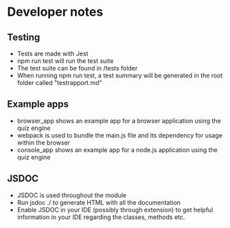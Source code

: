 # Developer notes
## Testing
- Tests are made with Jest
- npm run test will run the test suite
- The test suite can be found in /tests folder
- When running npm run test, a test summary will be generated in the root folder called "testrapport.md"

## Example apps
- browser_app shows an example app for a browser application using the quiz engine
- webpack is used to bundle the main.js file and its dependency for usage within the browser
- console_app shows an example app for a node.js application using the quiz engine 

## JSDOC
- JSDOC is used throughout the module
- Run jsdoc ./ to generate HTML with all the documentation
- Enable JSDOC in your IDE (possibly through extension) to get helpful information in your IDE regarding the classes, methods etc.

